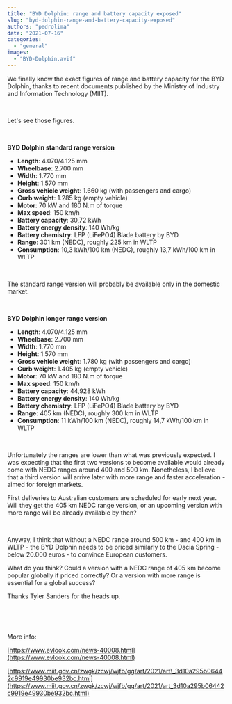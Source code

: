 ```yaml
---
title: "BYD Dolphin: range and battery capacity exposed"
slug: "byd-dolphin-range-and-battery-capacity-exposed"
authors: "pedrolima"
date: "2021-07-16"
categories: 
  - "general"
images: 
  - "BYD-Dolphin.avif"
---
```


We finally know the exact figures of range and battery capacity for the BYD Dolphin, thanks to recent documents published by the Ministry of Industry and Information Technology (MIIT).

 

Let's see those figures.

 

**BYD Dolphin standard range version**

- **Length**: 4.070/4.125 mm
- **Wheelbase**: 2.700 mm
- **Width**: 1.770 mm
- **Height**: 1.570 mm
- **Gross vehicle weight**: 1.660 kg (with passengers and cargo)
- **Curb weight**: 1.285 kg (empty vehicle)
- **Motor**: 70 kW and 180 N.m of torque
- **Max speed**: 150 km/h
- **Battery capacity**: 30,72 kWh
- **Battery energy density**: 140 Wh/kg
- **Battery chemistry**: LFP (LiFePO4) Blade battery by BYD
- **Range**: 301 km (NEDC), roughly 225 km in WLTP
- **Consumption**: 10,3 kWh/100 km (NEDC), roughly 13,7 kWh/100 km in WLTP

 

The standard range version will probably be available only in the domestic market.

 

**BYD Dolphin longer range version**

- **Length**: 4.070/4.125 mm
- **Wheelbase**: 2.700 mm
- **Width**: 1.770 mm
- **Height**: 1.570 mm
- **Gross vehicle weight**: 1.780 kg (with passengers and cargo)
- **Curb weight**: 1.405 kg (empty vehicle)
- **Motor**: 70 kW and 180 N.m of torque
- **Max speed**: 150 km/h
- **Battery capacity**: 44,928 kWh
- **Battery energy density**: 140 Wh/kg
- **Battery chemistry**: LFP (LiFePO4) Blade battery by BYD
- **Range**: 405 km (NEDC), roughly 300 km in WLTP
- **Consumption**: 11 kWh/100 km (NEDC), roughly 14,7 kWh/100 km in WLTP

 

Unfortunately the ranges are lower than what was previously expected. I was expecting that the first two versions to become available would already come with NEDC ranges around 400 and 500 km. Nonetheless, I believe that a third version will arrive later with more range and faster acceleration - aimed for foreign markets.

First deliveries to Australian customers are scheduled for early next year. Will they get the 405 km NEDC range version, or an upcoming version with more range will be already available by then?

 

Anyway, I think that without a NEDC range around 500 km - and 400 km in WLTP - the BYD Dolphin needs to be priced similarly to the Dacia Spring - below 20.000 euros - to convince European customers.

What do you think? Could a version with a NEDC range of 405 km become popular globally if priced correctly? Or a version with more range is essential for a global success?

Thanks Tyler Sanders for the heads up.

 

 

More info:

[https://www.evlook.com/news-40008.html](https://www.evlook.com/news-40008.html)

[https://www.miit.gov.cn/zwgk/zcwj/wjfb/gg/art/2021/art\_3d10a295b06442c9919e49930be932bc.html](https://www.miit.gov.cn/zwgk/zcwj/wjfb/gg/art/2021/art_3d10a295b06442c9919e49930be932bc.html)
